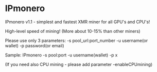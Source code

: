 # IPmonero
IPmonero v1.1 - simplest and fastest XMR miner for all GPU's and CPU's!

High-level speed of mining! (More about 10-15% than other miners)

Please use only 3 parameters:
-s pool_url:port_number
-u username(or wallet)
-p password(or email)

Sample: IPmonero -s pool:port -u username(wallet) -p x

(If you need also CPU mining - please add parameter -enableCPUmining)
